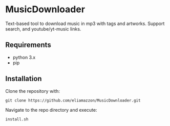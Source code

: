 # MusicDownloader
Text-based tool to download music in mp3 with tags and artworks. 
Support search, and youtube/yt-music links. 

## Requirements

- python 3.x
- pip

## Installation

Clone the repository with:

```
git clone https://github.com/eliamazzon/MusicDownloader.git
```
Navigate to the repo directory and execute:
```
install.sh
```


